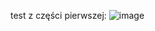 test z części pierwszej:
![image](https://github.com/user-attachments/assets/39c7130d-ccac-415a-b259-9e3540a728bf)
